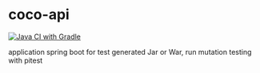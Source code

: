 # coco-api
[![Java CI with Gradle](https://github.com/olsmca/coco-api/actions/workflows/gradle.yml/badge.svg)](https://github.com/olsmca/coco-api/actions/workflows/gradle.yml)

application spring boot for test generated Jar or War, run mutation testing with pitest
